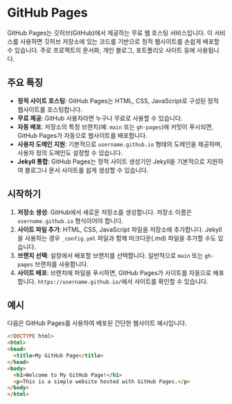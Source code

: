 # GitHub Pages

GitHub Pages는 깃허브(GitHub)에서 제공하는 무료 웹 호스팅 서비스입니다. 이 서비스를 사용하면 깃허브 저장소에 있는 코드를 기반으로 정적 웹사이트를 손쉽게 배포할 수 있습니다. 주로 프로젝트의 문서화, 개인 블로그, 포트폴리오 사이트 등에 사용됩니다.

## 주요 특징

- **정적 사이트 호스팅**: GitHub Pages는 HTML, CSS, JavaScript로 구성된 정적 웹사이트를 호스팅합니다.
- **무료 제공**: GitHub 사용자라면 누구나 무료로 사용할 수 있습니다.
- **자동 배포**: 저장소의 특정 브랜치(예: `main` 또는 `gh-pages`)에 커밋이 푸시되면, GitHub Pages가 자동으로 웹사이트를 배포합니다.
- **사용자 도메인 지원**: 기본적으로 `username.github.io` 형태의 도메인을 제공하며, 사용자 정의 도메인도 설정할 수 있습니다.
- **Jekyll 통합**: GitHub Pages는 정적 사이트 생성기인 Jekyll을 기본적으로 지원하여 블로그나 문서 사이트를 쉽게 생성할 수 있습니다.

## 시작하기

1. **저장소 생성**: GitHub에서 새로운 저장소를 생성합니다. 저장소 이름은 `username.github.io` 형식이어야 합니다.
2. **사이트 파일 추가**: HTML, CSS, JavaScript 파일을 저장소에 추가합니다. Jekyll을 사용하는 경우 `_config.yml` 파일과 함께 마크다운(.md) 파일을 추가할 수도 있습니다.
3. **브랜치 선택**: 설정에서 배포할 브랜치를 선택합니다. 일반적으로 `main` 또는 `gh-pages` 브랜치를 사용합니다.
4. **사이트 배포**: 브랜치에 파일을 푸시하면, GitHub Pages가 사이트를 자동으로 배포합니다. `https://username.github.io/`에서 사이트를 확인할 수 있습니다.

## 예시

다음은 GitHub Pages를 사용하여 배포된 간단한 웹사이트 예시입니다.

```html
<!DOCTYPE html>
<html>
<head>
  <title>My GitHub Page</title>
</head>
<body>
  <h1>Welcome to My GitHub Page!</h1>
  <p>This is a simple website hosted with GitHub Pages.</p>
</body>
</html>
```
